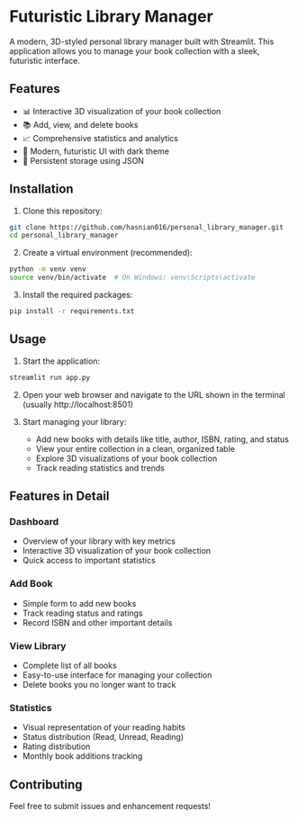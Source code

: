 # Futuristic Library Manager

A modern, 3D-styled personal library manager built with Streamlit. This application allows you to manage your book collection with a sleek, futuristic interface.

## Features

- 📊 Interactive 3D visualization of your book collection
- 📚 Add, view, and delete books
- 📈 Comprehensive statistics and analytics
- 🎨 Modern, futuristic UI with dark theme
- 💾 Persistent storage using JSON

## Installation

1. Clone this repository:
```bash
git clone https://github.com/hasnian016/personal_library_manager.git
cd personal_library_manager
```

2. Create a virtual environment (recommended):
```bash
python -m venv venv
source venv/bin/activate  # On Windows: venv\Scripts\activate
```

3. Install the required packages:
```bash
pip install -r requirements.txt
```

## Usage

1. Start the application:
```bash
streamlit run app.py
```

2. Open your web browser and navigate to the URL shown in the terminal (usually http://localhost:8501)

3. Start managing your library:
   - Add new books with details like title, author, ISBN, rating, and status
   - View your entire collection in a clean, organized table
   - Explore 3D visualizations of your book collection
   - Track reading statistics and trends

## Features in Detail

### Dashboard
- Overview of your library with key metrics
- Interactive 3D visualization of your book collection
- Quick access to important statistics

### Add Book
- Simple form to add new books
- Track reading status and ratings
- Record ISBN and other important details

### View Library
- Complete list of all books
- Easy-to-use interface for managing your collection
- Delete books you no longer want to track

### Statistics
- Visual representation of your reading habits
- Status distribution (Read, Unread, Reading)
- Rating distribution
- Monthly book additions tracking

## Contributing

Feel free to submit issues and enhancement requests! 